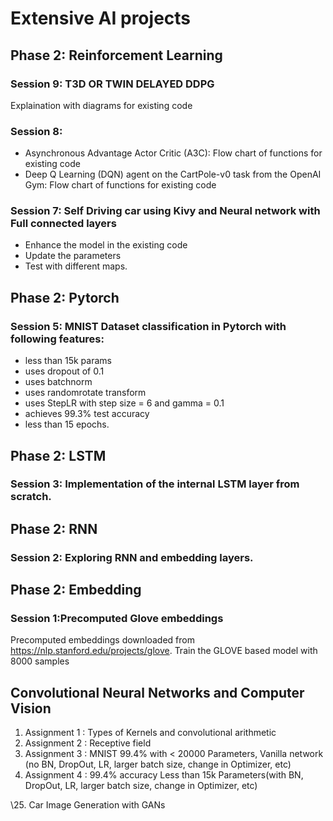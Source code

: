 # Extensive AI projects

## Phase 2: Reinforcement Learning
### Session 9: T3D OR TWIN DELAYED DDPG
Explaination with diagrams for existing code

### Session 8: 
- Asynchronous Advantage Actor Critic (A3C): Flow chart of functions for existing code
- Deep Q Learning (DQN) agent on the CartPole-v0 task from the OpenAI Gym:  Flow chart of functions for existing code

### Session 7: Self Driving car using Kivy and Neural network with Full connected layers
- Enhance the model in the existing code
- Update the parameters
- Test with different maps.

## Phase 2: Pytorch
### Session 5: MNIST Dataset classification in Pytorch with following features:
- less than 15k params
- uses dropout of 0.1 
- uses batchnorm
- uses randomrotate transform
- uses StepLR with step size = 6 and gamma = 0.1
- achieves 99.3% test accuracy
- less than 15 epochs. 

## Phase 2: LSTM
### Session 3: Implementation of the internal LSTM layer from scratch.

## Phase 2: RNN
### Session 2: Exploring RNN and embedding layers.

## Phase 2: Embedding
### Session 1:Precomputed Glove embeddings
Precomputed embeddings downloaded from https://nlp.stanford.edu/projects/glove. Train the GLOVE based model with 8000 samples

## Convolutional Neural Networks and Computer Vision
1. Assignment 1 : Types of Kernels and convolutional arithmetic
2. Assignment 2 : Receptive field
3. Assignment 3 : MNIST 99.4% with < 20000 Parameters, Vanilla network (no BN, DropOut, LR, larger batch size, change in Optimizer, etc)
4. Assignment 4 : 99.4% accuracy Less than 15k Parameters(with BN, DropOut, LR, larger batch size, change in Optimizer, etc)

\25. Car Image Generation with GANs

